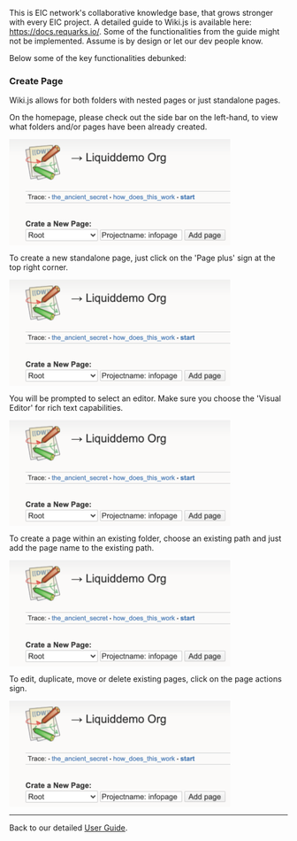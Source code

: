 This is EIC network's collaborative knowledge base, that grows stronger with every EIC project.  A detailed guide to Wiki.js is available here: https://docs.requarks.io/. Some of the functionalities from the guide might not be implemented. Assume is by design or let our dev people know.

Below some of the key functionalities debunked:

### Create Page

Wiki.js allows for both folders with nested pages or just standalone pages.

On the homepage, please check out the side bar on the left-hand, to view what folders and/or pages have been already created. 

<img src="https://github.com/liquidinvestigations/docs-img/blob/bf12169dcf1ec1be98308966160de828259e39c0/37.%20Dokuwiki%20root.png" width=400 align=center>

To create a new standalone page, just click on the 'Page plus' sign at the top right corner.

<img src="https://github.com/liquidinvestigations/docs-img/blob/bf12169dcf1ec1be98308966160de828259e39c0/37.%20Dokuwiki%20root.png" width=400 align=center>

You will be prompted to select an editor. Make sure you choose the 'Visual Editor' for rich text capabilities.

<img src="https://github.com/liquidinvestigations/docs-img/blob/bf12169dcf1ec1be98308966160de828259e39c0/37.%20Dokuwiki%20root.png" width=400 align=center>


To create a page within an existing folder, choose an existing path and just add the page name to the existing path.

<img src="https://github.com/liquidinvestigations/docs-img/blob/bf12169dcf1ec1be98308966160de828259e39c0/37.%20Dokuwiki%20root.png" width=400 align=center>


To edit, duplicate, move or delete existing pages, click on the page actions sign.

<img src="https://github.com/liquidinvestigations/docs-img/blob/bf12169dcf1ec1be98308966160de828259e39c0/37.%20Dokuwiki%20root.png" width=400 align=center>







***


Back to our detailed [User Guide](https://github.com/liquidinvestigations/docs/wiki/User-Guide).
